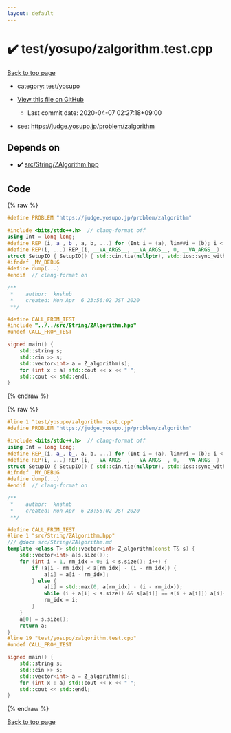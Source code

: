 ```yaml
---
layout: default
---
```


<!-- mathjax config similar to math.stackexchange -->
<script type="text/javascript" async
  src="https://cdnjs.cloudflare.com/ajax/libs/mathjax/2.7.5/MathJax.js?config=TeX-MML-AM_CHTML">
</script>
<script type="text/x-mathjax-config">
  MathJax.Hub.Config({
    TeX: { equationNumbers: { autoNumber: "AMS" }},
    tex2jax: {
      inlineMath: [ ['$','$'] ],
      processEscapes: true
    },
    "HTML-CSS": { matchFontHeight: false },
    displayAlign: "left",
    displayIndent: "2em"
  });
</script>

<script type="text/javascript" src="https://cdnjs.cloudflare.com/ajax/libs/jquery/3.4.1/jquery.min.js"></script>
<script src="https://cdn.jsdelivr.net/npm/jquery-balloon-js@1.1.2/jquery.balloon.min.js" integrity="sha256-ZEYs9VrgAeNuPvs15E39OsyOJaIkXEEt10fzxJ20+2I=" crossorigin="anonymous"></script>
<script type="text/javascript" src="../../../assets/js/copy-button.js"></script>
<link rel="stylesheet" href="../../../assets/css/copy-button.css" />


# :heavy_check_mark: test/yosupo/zalgorithm.test.cpp

<a href="../../../index.html">Back to top page</a>

* category: <a href="../../../index.html#0b58406058f6619a0f31a172defc0230">test/yosupo</a>
* <a href="{{ site.github.repository_url }}/blob/master/test/yosupo/zalgorithm.test.cpp">View this file on GitHub</a>
    - Last commit date: 2020-04-07 02:27:18+09:00


* see: <a href="https://judge.yosupo.jp/problem/zalgorithm">https://judge.yosupo.jp/problem/zalgorithm</a>


## Depends on

* :heavy_check_mark: <a href="../../../library/src/String/ZAlgorithm.hpp.html">src/String/ZAlgorithm.hpp</a>


## Code

<a id="unbundled"></a>
{% raw %}
```cpp
#define PROBLEM "https://judge.yosupo.jp/problem/zalgorithm"

#include <bits/stdc++.h>  // clang-format off
using Int = long long;
#define REP_(i, a_, b_, a, b, ...) for (Int i = (a), lim##i = (b); i < lim##i; i++)
#define REP(i, ...) REP_(i, __VA_ARGS__, __VA_ARGS__, 0, __VA_ARGS__)
struct SetupIO { SetupIO() { std::cin.tie(nullptr), std::ios::sync_with_stdio(false), std::cout << std::fixed << std::setprecision(13); } } setup_io;
#ifndef _MY_DEBUG
#define dump(...)
#endif  // clang-format on

/**
 *    author:  knshnb
 *    created: Mon Apr  6 23:56:02 JST 2020
 **/

#define CALL_FROM_TEST
#include "../../src/String/ZAlgorithm.hpp"
#undef CALL_FROM_TEST

signed main() {
    std::string s;
    std::cin >> s;
    std::vector<int> a = Z_algorithm(s);
    for (int x : a) std::cout << x << " ";
    std::cout << std::endl;
}

```
{% endraw %}

<a id="bundled"></a>
{% raw %}
```cpp
#line 1 "test/yosupo/zalgorithm.test.cpp"
#define PROBLEM "https://judge.yosupo.jp/problem/zalgorithm"

#include <bits/stdc++.h>  // clang-format off
using Int = long long;
#define REP_(i, a_, b_, a, b, ...) for (Int i = (a), lim##i = (b); i < lim##i; i++)
#define REP(i, ...) REP_(i, __VA_ARGS__, __VA_ARGS__, 0, __VA_ARGS__)
struct SetupIO { SetupIO() { std::cin.tie(nullptr), std::ios::sync_with_stdio(false), std::cout << std::fixed << std::setprecision(13); } } setup_io;
#ifndef _MY_DEBUG
#define dump(...)
#endif  // clang-format on

/**
 *    author:  knshnb
 *    created: Mon Apr  6 23:56:02 JST 2020
 **/

#define CALL_FROM_TEST
#line 1 "src/String/ZAlgorithm.hpp"
/// @docs src/String/ZAlgorithm.md
template <class T> std::vector<int> Z_algorithm(const T& s) {
    std::vector<int> a(s.size());
    for (int i = 1, rm_idx = 0; i < s.size(); i++) {
        if (a[i - rm_idx] < a[rm_idx] - (i - rm_idx)) {
            a[i] = a[i - rm_idx];
        } else {
            a[i] = std::max(0, a[rm_idx] - (i - rm_idx));
            while (i + a[i] < s.size() && s[a[i]] == s[i + a[i]]) a[i]++;
            rm_idx = i;
        }
    }
    a[0] = s.size();
    return a;
}
#line 19 "test/yosupo/zalgorithm.test.cpp"
#undef CALL_FROM_TEST

signed main() {
    std::string s;
    std::cin >> s;
    std::vector<int> a = Z_algorithm(s);
    for (int x : a) std::cout << x << " ";
    std::cout << std::endl;
}

```
{% endraw %}

<a href="../../../index.html">Back to top page</a>

